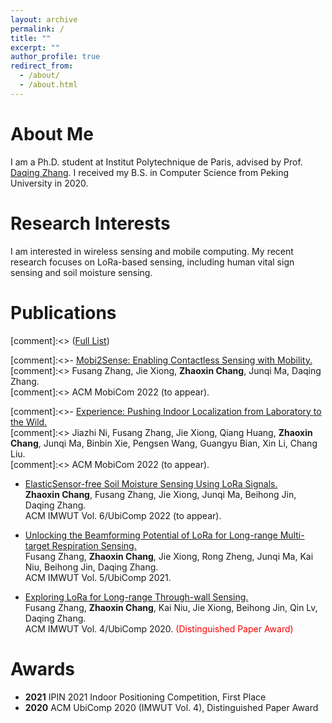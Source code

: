 ```yaml
---
layout: archive
permalink: /
title: ""
excerpt: ""
author_profile: true
redirect_from: 
  - /about/
  - /about.html
---
```


About Me
======
I am a Ph.D. student at Institut Polytechnique de Paris, advised by Prof. [Daqing Zhang](https://scholar.google.com.hk/citations?hl=en&user=qn8CqEYAAAAJ&view_op=list_works&sortby=pubdate). I received my B.S. in Computer Science from Peking University in 2020.


Research Interests
======
I am interested in wireless sensing and mobile computing. My recent research focuses on LoRa-based sensing, including human vital sign sensing and soil moisture sensing. 

Publications
======
[comment]:<> ([Full List](https://scholar.google.com/citations?user=bs5yeA0AAAAJ&hl=en))

[comment]:<>- [Mobi2Sense: Enabling Contactless Sensing with Mobility.](https://zhaoxin-chang.github.io/)\
[comment]:<>  Fusang Zhang, Jie Xiong, **Zhaoxin Chang**, Junqi Ma, Daqing Zhang.\
[comment]:<>  ACM MobiCom 2022 (to appear).

[comment]:<>- [Experience: Pushing Indoor Localization from Laboratory to the Wild.](https://zhaoxin-chang.github.io/)\
[comment]:<>  Jiazhi Ni, Fusang Zhang, Jie Xiong, Qiang Huang, **Zhaoxin Chang**, Junqi Ma, Binbin Xie, Pengsen Wang, Guangyu Bian, Xin Li, Chang Liu.\
[comment]:<>  ACM MobiCom 2022 (to appear).

- [Elastic](ddd)[Sensor-free Soil Moisture Sensing Using LoRa Signals.](https://doi.org/10.1145/3534608)\
  **Zhaoxin Chang**, Fusang Zhang, Jie Xiong, Junqi Ma, Beihong Jin, Daqing Zhang.\
  ACM IMWUT Vol. 6/UbiComp 2022 (to appear).
  
- [Unlocking the Beamforming Potential of LoRa for Long-range Multi-target Respiration Sensing.](https://dl.acm.org/doi/abs/10.1145/3463526)\
  Fusang Zhang, **Zhaoxin Chang**, Jie Xiong, Rong Zheng, Junqi Ma, Kai Niu, Beihong Jin, Daqing Zhang.\
  ACM IMWUT Vol. 5/UbiComp 2021.
  
- [Exploring LoRa for Long-range Through-wall Sensing.](https://dl.acm.org/doi/abs/10.1145/3397326)\
  Fusang Zhang, **Zhaoxin Chang**, Kai Niu, Jie Xiong, Beihong Jin, Qin Lv, Daqing Zhang.\
  ACM IMWUT Vol. 4/UbiComp 2020. <font color=red>(Distinguished Paper Award)</font>
  
Awards
======

- **2021** IPIN 2021 Indoor Positioning Competition, First Place
- **2020** ACM UbiComp 2020 (IMWUT Vol. 4), Distinguished Paper Award
